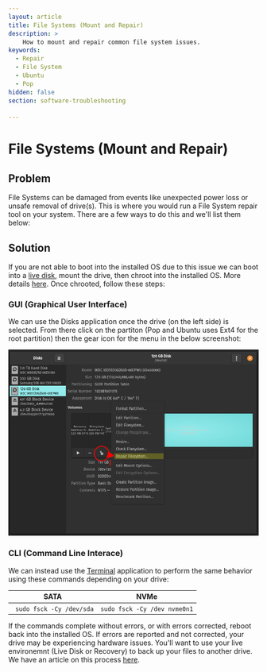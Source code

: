 ```yaml
---
layout: article
title: File Systems (Mount and Repair)
description: >
    How to mount and repair common file system issues.
keywords:
  - Repair
  - File System
  - Ubuntu
  - Pop
hidden: false
section: software-troubleshooting

---
```


# File Systems (Mount and Repair)

## Problem

File Systems can be damaged from events like unexpected power loss or unsafe removal of drive(s). This is where you would run a File System repair tool on your system. There are a few ways to do this and we'll list them below:

## Solution

If you are not able to boot into the installed OS due to this issue we can boot into a [live disk](http://support.system76.com/articles/live-disk/), mount the drive, then chroot into the installed OS. More details [here](https://support.system76.com/articles/bootloader/). Once chrooted, follow these steps:

### GUI (Graphical User Interface)

We can use the Disks application once the drive (on the left side) is selected. From there click on the partiton (Pop and Ubuntu uses Ext4 for the root partition) then the gear icon for the menu in the below screenshot:

![Disks-Repair](/images/fixing-drives/disks-application.png)

### CLI (Command Line Interace)

We can instead use the <u>Terminal</u> application to perform the same behavior using these commands depending on your drive:

|         SATA                       |           NVMe                 |
|:----------------------------------:|:------------------------------:|
| ``` sudo fsck -Cy /dev/sda```      |```sudo fsck -Cy /dev nvme0n1```|

If the commands complete without errors, or with errors corrected, reboot back into the installed OS. 
If errors are reported and not corrected, your drive may be experiencing hardware issues. You'll want to use your live environemnt (Live Disk or Recovery) to back up your files to another drive. We have an article on this process [here](https://support.system76.com/articles/disaster-recovery).
